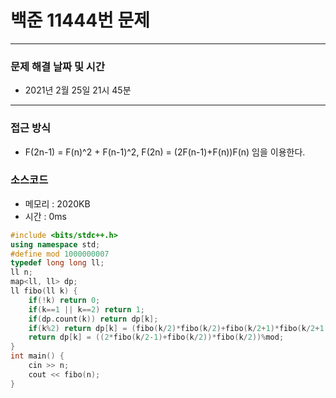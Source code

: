
# 백준 11444번 문제

---

### 문제 해결 날짜 및 시간

- 2021년 2월 25일 21시 45분

---

### 접근 방식
- F(2n-1) = F(n)^2 + F(n-1)^2, F(2n) = (2F(n-1)+F(n))F(n) 임을 이용한다.

### 소스코드
- 메모리 : 2020KB
- 시간 : 0ms
```c++
#include <bits/stdc++.h>
using namespace std;
#define mod 1000000007
typedef long long ll;
ll n;
map<ll, ll> dp;
ll fibo(ll k) {
    if(!k) return 0;
    if(k==1 || k==2) return 1;
    if(dp.count(k)) return dp[k];
    if(k%2) return dp[k] = (fibo(k/2)*fibo(k/2)+fibo(k/2+1)*fibo(k/2+1))%mod;
    return dp[k] = ((2*fibo(k/2-1)+fibo(k/2))*fibo(k/2))%mod;
}
int main() {
    cin >> n;
    cout << fibo(n);
}
```